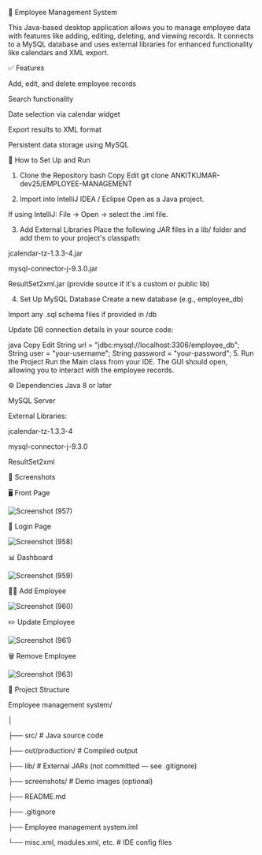 👥 Employee Management System

This Java-based desktop application allows you to manage employee data with features like adding, editing, deleting, and viewing records. It connects to a MySQL database and uses external libraries for enhanced functionality like calendars and XML export.


✅ Features

Add, edit, and delete employee records

Search functionality

Date selection via calendar widget

Export results to XML format

Persistent data storage using MySQL




🚀 How to Set Up and Run

1. Clone the Repository
bash
Copy
Edit
git clone ANKITKUMAR-dev25/EMPLOYEE-MANAGEMENT

2. Import into IntelliJ IDEA / Eclipse
Open as a Java project.

If using IntelliJ: File → Open → select the .iml file.

3. Add External Libraries
Place the following JAR files in a lib/ folder and add them to your project's classpath:

jcalendar-tz-1.3.3-4.jar

mysql-connector-j-9.3.0.jar

ResultSet2xml.jar (provide source if it's a custom or public lib)

4. Set Up MySQL Database
Create a new database (e.g., employee_db)

Import any .sql schema files if provided in /db

Update DB connection details in your source code:

java
Copy
Edit
String url = "jdbc:mysql://localhost:3306/employee_db";
String user = "your-username";
String password = "your-password";
5. Run the Project
Run the Main class from your IDE. The GUI should open, allowing you to interact with the employee records.




⚙️ Dependencies
Java 8 or later

MySQL Server

External Libraries:

jcalendar-tz-1.3.3-4

mysql-connector-j-9.3.0

ResultSet2xml



📸 Screenshots

🖥️ Front Page

![Screenshot (957)](https://github.com/user-attachments/assets/7cf24f53-16ce-4c41-aac3-079df12d8724)


🔐 Login Page

![Screenshot (958)](https://github.com/user-attachments/assets/1a079a04-7b30-452c-a99b-669093b08808)

📊 Dashboard

![Screenshot (959)](https://github.com/user-attachments/assets/002ba560-0183-4047-9607-b04ed4ab9246)

🧑‍💼 Add Employee

![Screenshot (960)](https://github.com/user-attachments/assets/5c693442-55e2-4e8f-b37a-7d113fa621f5)

✏️ Update Employee

![Screenshot (961)](https://github.com/user-attachments/assets/e3083c4a-66b5-48c6-a286-30344d7e0060)

🗑️ Remove Employee

![Screenshot (963)](https://github.com/user-attachments/assets/56abfef1-fafc-4027-b75d-7abd9451e96b)






📁 Project Structure

Employee management system/

│


├── src/                         # Java source code

├── out/production/              # Compiled output

├── lib/                         # External JARs (not committed — see .gitignore)

├── screenshots/                 # Demo images (optional)

├── README.md

├── .gitignore

├── Employee management system.iml

└── misc.xml, modules.xml, etc. # IDE config files






